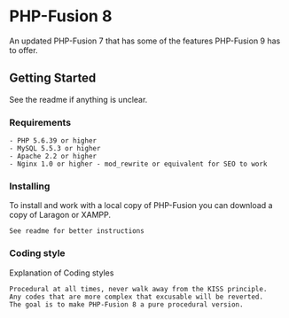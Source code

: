 # PHP-Fusion 8

An updated PHP-Fusion 7 that has some of the features PHP-Fusion 9 has to offer.

## Getting Started

See the readme if anything is unclear.

### Requirements

```
- PHP 5.6.39 or higher
- MySQL 5.5.3 or higher
- Apache 2.2 or higher
- Nginx 1.0 or higher - mod_rewrite or equivalent for SEO to work
```

### Installing

To install and work with a local copy of PHP-Fusion you can download a copy of Laragon or XAMPP.

```
See readme for better instructions
```

### Coding style

Explanation of Coding styles

```
Procedural at all times, never walk away from the KISS principle. 
Any codes that are more complex that excusable will be reverted.
The goal is to make PHP-Fusion 8 a pure procedural version.
```
